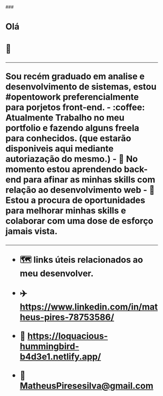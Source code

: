
###<h1> Olá <h1> 👋
<hr>
Sou recém graduado em analise e desenvolvimento de sistemas, estou #opentowork preferencialmente para porjetos front-end.
- :coffee: Atualmente Trabalho no meu portfolio e fazendo alguns freela para conhecidos. (que estarão disponiveis aqui mediante autoriazação do mesmo.)
- 🌱 No momento estou aprendendo back-end para afinar as minhas skills com relação ao desenvolvimento web
- 🤝 Estou a procura de oportunidades para melhorar minhas skills e colaborar com uma dose de esforço jamais vista. 
<hr>

- :world_map: links úteis relacionados ao meu desenvolver. 

- :airplane: https://www.linkedin.com/in/matheus-pires-78753586/

- :crescent_moon: https://loquacious-hummingbird-b4d3e1.netlify.app/

- :1st_place_medal: MatheusPiresesilva@gmail.com

